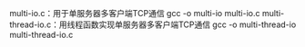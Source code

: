 multi-io.c：用于单服务器多客户端TCP通信 
            gcc -o multi-io multi-io.c
multi-thread-io.c：用线程函数实现单服务器多客户端TCP通信 
            gcc -o multi-thread-io multi-thread-io.c
